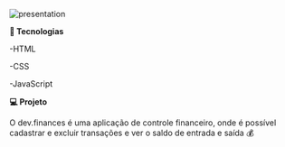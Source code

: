 ![presentation](https://github.com/user-attachments/assets/b80f15df-018e-4630-95ec-9aa1dd8c9505)

**🚀 Tecnologias**

-HTML

-CSS

-JavaScript

**💻 Projeto**

O dev.finances é uma aplicação de controle financeiro, onde é possível cadastrar e excluir transações e ver o saldo de entrada e saída 💰
